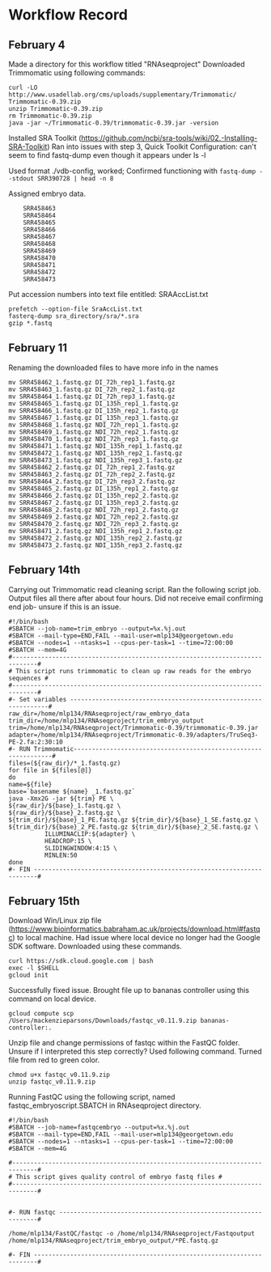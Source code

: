 # Workflow Record
## February 4
Made a directory for this workflow titled "RNAseqproject"
Downloaded Trimmomatic using following commands: 
``` 
curl -LO http://www.usadellab.org/cms/uploads/supplementary/Trimmomatic/
Trimmomatic-0.39.zip 
unzip Trimmomatic-0.39.zip 
rm Trimmomatic-0.39.zip
java -jar ~/Trimmomatic-0.39/trimmomatic-0.39.jar -version
```
Installed SRA Toolkit (https://github.com/ncbi/sra-tools/wiki/02.-Installing-SRA-Toolkit) 
Ran into issues with step 3, Quick Toolkit Configuration: can't seem to find fastq-dump even though it appears under ls -l

Used format ./vdb-config, worked; Confirmed functioning with 
```fastq-dump --stdout SRR390728 | head -n 8```

Assigned embryo data. 
```
	SRR458463
	SRR458464
	SRR458465
	SRR458466
	SRR458467
	SRR458468
	SRR458469
	SRR458470
	SRR458471
	SRR458472
	SRR458473
  ```
Put accession numbers into text file entitled: SRAAccList.txt 
```
prefetch --option-file SraAccList.txt
fasterq-dump sra_directory/sra/*.sra
gzip *.fastq
```
## February 11 
Renaming the downloaded files to have more info in the names 
```
mv SRR458462_1.fastq.gz DI_72h_rep1_1.fastq.gz
mv SRR458463_1.fastq.gz DI_72h_rep2_1.fastq.gz
mv SRR458464_1.fastq.gz DI_72h_rep3_1.fastq.gz
mv SRR458465_1.fastq.gz DI_135h_rep1_1.fastq.gz
mv SRR458466_1.fastq.gz DI_135h_rep2_1.fastq.gz
mv SRR458467_1.fastq.gz DI_135h_rep3_1.fastq.gz
mv SRR458468_1.fastq.gz NDI_72h_rep1_1.fastq.gz
mv SRR458469_1.fastq.gz NDI_72h_rep2_1.fastq.gz
mv SRR458470_1.fastq.gz NDI_72h_rep3_1.fastq.gz
mv SRR458471_1.fastq.gz NDI_135h_rep1_1.fastq.gz
mv SRR458472_1.fastq.gz NDI_135h_rep2_1.fastq.gz
mv SRR458473_1.fastq.gz NDI_135h_rep3_1.fastq.gz
mv SRR458462_2.fastq.gz DI_72h_rep1_2.fastq.gz
mv SRR458463_2.fastq.gz DI_72h_rep2_2.fastq.gz
mv SRR458464_2.fastq.gz DI_72h_rep3_2.fastq.gz
mv SRR458465_2.fastq.gz DI_135h_rep1_2.fastq.gz
mv SRR458466_2.fastq.gz DI_135h_rep2_2.fastq.gz
mv SRR458467_2.fastq.gz DI_135h_rep3_2.fastq.gz
mv SRR458468_2.fastq.gz NDI_72h_rep1_2.fastq.gz
mv SRR458469_2.fastq.gz NDI_72h_rep2_2.fastq.gz
mv SRR458470_2.fastq.gz NDI_72h_rep3_2.fastq.gz
mv SRR458471_2.fastq.gz NDI_135h_rep1_2.fastq.gz
mv SRR458472_2.fastq.gz NDI_135h_rep2_2.fastq.gz
mv SRR458473_2.fastq.gz NDI_135h_rep3_2.fastq.gz
```
## February 14th 
Carrying out Trimmomatic read cleaning script. Ran the following script job. Output files all there after about four hours. Did not receive email confirming end job- unsure if this is an issue. 
```
#!/bin/bash
#SBATCH --job-name=trim_embryo --output=%x.%j.out
#SBATCH --mail-type=END,FAIL --mail-user=mlp134@georgetown.edu
#SBATCH --nodes=1 --ntasks=1 --cpus-per-task=1 --time=72:00:00
#SBATCH --mem=4G
#-----------------------------------------------------------------------------#
# This script runs trimmomatic to clean up raw reads for the embryo sequences #
#-----------------------------------------------------------------------------#
#- Set variables ----------------------------------------------------------------#
raw_dir=/home/mlp134/RNAseqproject/raw_embryo_data
trim_dir=/home/mlp134/RNAseqproject/trim_embryo_output
trim=/home/mlp134/RNAseqproject/Trimmomatic-0.39/trimmomatic-0.39.jar
adapter=/home/mlp134/RNAseqproject/Trimmomatic-0.39/adapters/TruSeq3-PE-2.fa:2:30:10
#- RUN Trimmomatic----------------------------------------------------------------#
files=(${raw_dir}/*_1.fastq.gz)
for file in ${files[@]}
do
name=${file}
base=`basename ${name} _1.fastq.gz`
java -Xmx2G -jar ${trim} PE \
${raw_dir}/${base}_1.fastq.gz \
${raw_dir}/${base}_2.fastq.gz \
${trim_dir}/${base}_1_PE.fastq.gz ${trim_dir}/${base}_1_SE.fastq.gz \
${trim_dir}/${base}_2_PE.fastq.gz ${trim_dir}/${base}_2_SE.fastq.gz \
          ILLUMINACLIP:${adapter} \
          HEADCROP:15 \
          SLIDINGWINDOW:4:15 \
          MINLEN:50
done
#- FIN -----------------------------------------------------------------------#
``` 
## February 15th 
Download Win/Linux zip file (https://www.bioinformatics.babraham.ac.uk/projects/download.html#fastqc) to local machine. Had issue where local device no longer had the Google SDK software. Downloaded using these commands. 
```
curl https://sdk.cloud.google.com | bash
exec -l $SHELL
gcloud init
``` 
Successfully fixed issue. Brought file up to bananas controller using this command on local device. 
``` 
gcloud compute scp /Users/mackenzieparsons/Downloads/fastqc_v0.11.9.zip bananas-controller:.
```
Unzip file and change permissions of fastqc within the FastQC folder. Unsure if I interpreted this step correctly? Used following command. Turned file from red to green color.
```
chmod u+x fastqc_v0.11.9.zip 
unzip fastqc_v0.11.9.zip 
```
Running FastQC using the following script, named fastqc_embryoscript.SBATCH in RNAseqproject directory. 
```
#!/bin/bash
#SBATCH --job-name=fastqcembryo --output=%x.%j.out
#SBATCH --mail-type=END,FAIL --mail-user=mlp134@georgetown.edu
#SBATCH --nodes=1 --ntasks=1 --cpus-per-task=1 --time=72:00:00
#SBATCH --mem=4G

#-----------------------------------------------------------------------------#
# This script gives quality control of embryo fastq files #
#-----------------------------------------------------------------------------#


#- RUN fastqc ----------------------------------------------------------------#

/home/mlp134/FastQC/fastqc -o /home/mlp134/RNAseqproject/Fastqoutput /home/mlp134/RNAseqproject/trim_embryo_output/*PE.fastq.gz

#- FIN -----------------------------------------------------------------------#
